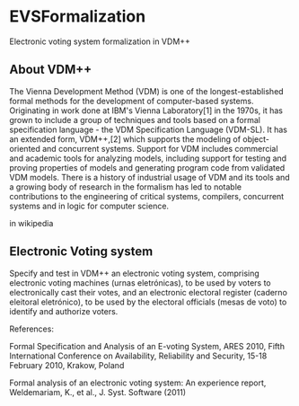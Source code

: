 EVSFormalization
================

Electronic voting system formalization in VDM++

## About VDM++ 

The Vienna Development Method (VDM) is one of the longest-established formal methods for the development of computer-based systems. Originating in work done at IBM's Vienna Laboratory[1] in the 1970s, it has grown to include a group of techniques and tools based on a formal specification language - the VDM Specification Language (VDM-SL). It has an extended form, VDM++,[2] which supports the modeling of object-oriented and concurrent systems. Support for VDM includes commercial and academic tools for analyzing models, including support for testing and proving properties of models and generating program code from validated VDM models. There is a history of industrial usage of VDM and its tools and a growing body of research in the formalism has led to notable contributions to the engineering of critical systems, compilers, concurrent systems and in logic for computer science.

in wikipedia

## Electronic Voting system

Specify and test in VDM++ an electronic voting system, comprising electronic voting machines (urnas eletrónicas), to be used by voters to electronically cast their votes, and an electronic electoral register (caderno eleitoral eletrónico), to be used by the electoral officials (mesas de voto) to identify and authorize voters.

References:

Formal Specification and Analysis of an E-voting System, ARES 2010, Fifth International Conference on Availability, Reliability and Security, 15-18 February 2010, Krakow, Poland

Formal analysis of an electronic voting system: An experience report, Weldemariam, K., et al., J. Syst. Software (2011)

